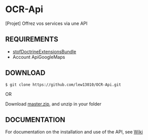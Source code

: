 # OCR-Api
[Projet] Offrez vos services via une API

## REQUIREMENTS

* [stofDoctrineExtensionsBundle](https://github.com/stof/StofDoctrineExtensionsBundle)
* Account ApiGoogleMaps

## DOWNLOAD

```
$ git clone https://github.com/lew13010/OCR-Api.git
```

OR

Download [master.zip](https://github.com/lew13010/OCR-Api/archive/master.zip), and unzip in your folder

## DOCUMENTATION

For documentation on the installation and use of the API,
see [Wiki](https://github.com/lew13010/OCR-Api/wiki)
